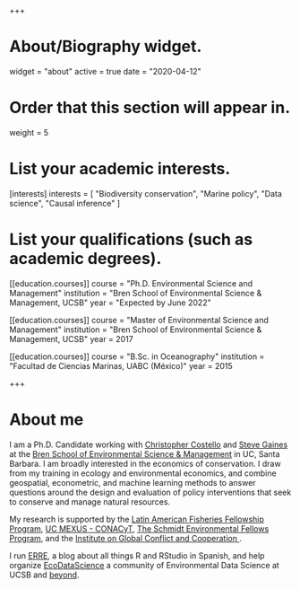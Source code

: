 +++
# About/Biography widget.
widget = "about"
active = true
date = "2020-04-12"

# Order that this section will appear in.
weight = 5

# List your academic interests.
[interests]
  interests = [
    "Biodiversity conservation",
    "Marine policy",
    "Data science",
    "Causal inference"
  ]

# List your qualifications (such as academic degrees).
[[education.courses]]
  course = "Ph.D. Environmental Science and Management"
  institution = "Bren School of Environmental Science & Management, UCSB"
  year = "Expected by June 2022"

[[education.courses]]
  course = "Master of Environmental Science and Management"
  institution = "Bren School of Environmental Science & Management, UCSB"
  year = 2017

[[education.courses]]
  course = "B.Sc. in Oceanography"
  institution = "Facultad de Ciencias Marinas, UABC (México)"
  year = 2015

 
+++

# About me

I am a Ph.D. Candidate working with [Christopher Costello](https://christopherjcostello.com/) and [Steve Gaines](http://gaineslab.msi.ucsb.edu/) at the [Bren School of Environmental Science & Management](bren.ucsb.edu) in UC, Santa Barbara. I am broadly interested in the economics of conservation. I draw from my training in ecology and environmental economics, and combine geospatial, econometric, and machine learning methods to answer questions around the design and evaluation of policy interventions that seek to conserve and manage natural resources.

My research is supported by the [Latin American Fisheries Fellowship Program](http://www.laff.bren.ucsb.edu), [UC MEXUS - CONACyT](https://ucmexus.ucr.edu/), [The Schmidt Environmental Fellows Program](https://ucmexus.ucr.edu/), and the [Institute on Global Conflict and Cooperation ](https://igcc.ucsd.edu/funding/who-igcc-funds/fellows.html).

I run [ERRE](https://www.erre-esp.org/), a blog about all things R and RStudio in Spanish, and help organize [EcoDataScience](http://eco-data-science.github.io/) a community of Environmental Data Science at UCSB and [beyond](https://github.com/eco-data-science/community_survey).
